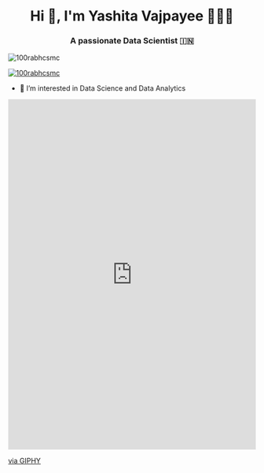 <h1 align="center">Hi 👋, I'm Yashita Vajpayee 👩🏻‍💻</a></h1>
<h3 align="center">A passionate Data Scientist &#127470;&#127475</h3>

<p align="left"> <img src="https://komarev.com/ghpvc/?username=100rabhcsmc&label=Profile%20views&color=0e75b6&style=flat" alt="100rabhcsmc" /> </p>

<p align="left"> <a href="https://twitter.com/100rabhcsmc" target="blank"><img src="https://img.shields.io/twitter/follow/100rabhcsmc?logo=twitter&style=for-the-badge" alt="100rabhcsmc" /></a> </p>



- 👀 I’m interested in Data Science and Data Analytics

<!---
yashitaV/yashitaV is a ✨ special ✨ repository because its `README.md` (this file) appears on your GitHub profile.
You can click the Preview link to take a look at your changes.
--->
<div style="width:100%;height:0;padding-bottom:141%;position:relative;"><iframe src="https://giphy.com/embed/XE90Rm9DzCVfHb7zTe" width="100%" height="100%" style="position:absolute" frameBorder="0" class="giphy-embed" allowFullScreen></iframe></div><p><a href="https://giphy.com/gifs/code-developer-sharepoint-XE90Rm9DzCVfHb7zTe">via GIPHY</a></p>
